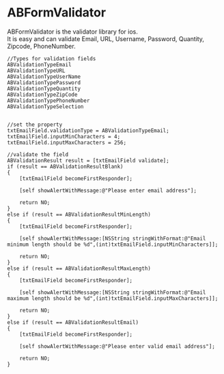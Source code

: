 # ABFormValidator
ABFormValidator is the validator library for ios.  
It is easy and can validate Email, URL, Username, Password, Quantity, Zipcode, PhoneNumber.
  
  
  
	//Types for validation fields
	ABValidationTypeEmail
	ABValidationTypeURL
	ABValidationTypeUserName
	ABValidationTypePassword
	ABValidationTypeQuantity
	ABValidationTypeZipCode
	ABValidationTypePhoneNumber
	ABValidationTypeSelection
	
	
	//set the property 
	txtEmailField.validationType = ABValidationTypeEmail;  
	txtEmailField.inputMinCharacters = 4;  
	txtEmailField.inputMaxCharacters = 256; 
	
	//validate the field
	ABValidationResult result = [txtEmailField validate];
	if (result == ABValidationResultBlank)
	{
		[txtEmailField becomeFirstResponder];
		
		[self showAlertWithMessage:@"Please enter email address"];
		
		return NO;
	}
	else if (result == ABValidationResultMinLength)
	{
		[txtEmailField becomeFirstResponder];
		
		[self showAlertWithMessage:[NSString stringWithFormat:@"Email minimum length should be %d",(int)txtEmailField.inputMinCharacters]];
		
		return NO;
	}
	else if (result == ABValidationResultMaxLength)
	{
		[txtEmailField becomeFirstResponder];
		
		[self showAlertWithMessage:[NSString stringWithFormat:@"Email maximum length should be %d",(int)txtEmailField.inputMaxCharacters]];
		
		return NO;
	}
	else if (result == ABValidationResultEmail)
	{
		[txtEmailField becomeFirstResponder];
		
		[self showAlertWithMessage:@"Please enter valid email address"];
		
		return NO;
	}

